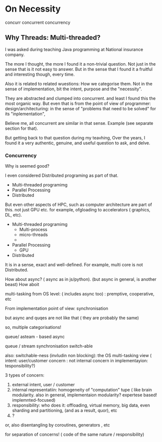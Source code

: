 # On Necessity

concurr
concurrent
concurrency

## Why Threads: Multi-threaded?
I was asked during teaching Java programming at National insurance company.

The more I thought, the more I found it a non-trivial question.
Not just in the sense that is it not easy to answer.
But in the sense that I found it a fruitful and interesting though, every time.

Also it is related to related wuestions:
How we categorise them.
Not in the sense of implementation,
bit the intent, purpose and the "necessity".

They are abstracted and clumped into concurrent. and least I found this the most organic way.
But even that is from the point of view of programmer: design/architecturing:
in the sense of "problems that need to be solved" for its "inplementation",

Believe me, all concurrent are similar in that sense.
Example (see separate section for that).

But getting back to that question during my teavhing,
Over the years, I found it a very authentic, genuine, and useful question to ask, and delve.

### Concurrency
Why is seemed good?

I even considered Distributed programing as part of that.

* Multi-threaded programimg
* Parallel Processing
* Distributed

But even other aspects of HPC, such as computer architecture are part of this. not just GPU etc. for example, ofgloading to accelerators ( graphics, DL, etc).

* Multi-threaded programimg
   * Multi-process
   * micro-threads
   * 
* Parallel Processing
   * GPU
* Distributed

It is in a sense, exact and well-defined.
For example, multi core is not Distributed.

How about async? ( async as in js/python). (but async in general, is another beast)
How aboit 

multi-tasking from OS level:
( includes async too) : premptive, cooperative, etc


From implementation point of view:
synchronisation

but async and quqes are not like that ( they are probably the same)

so, multiple categorisations!



queue/ asteam - based async

queue / stream
synchronisation
switch-able

also: switchable-ness (invludin non blocking): the OS multi-tasking view ( intent: user/customer concern : not internal concern in implementayion: tesponsibility?)

3 types of concern:
1. external intent, user / customer
2. internal representatiin: homogeneity of "computation" tupe ( like brain modularity. also in general, implementaion modularity? expertese based! implemnted-focused)
3. responsibility: who does it: offloading, virtual memory, big data, even sharding and partitioning, (and as a result, quor), etc
4. ?


or, also disentangling by coroutines, generators , etc

for separation of concerns! ( code of the same nature / responsibility)
